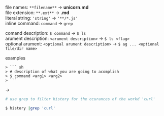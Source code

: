 file names: `**filename**` -> **unicorn.md**  
file extension: `**.ext**` -> **.md**  
literal string: `'string'` -> `'**/*.js'`  
inline command: `command` ->  `grep`


comand description: `$ command` -> `$ ls`  
arument description: `<arument description>` -> `$ ls <flag>`  
optional arument: `<optional arument description>` -> `$ ag ... <optional file/dir name>`  

examples
```
> ``` sh
> # description of what you are going to acomplish
> $ command <arg1> <arg2>
> ``` 
```
->
``` sh
# use grep to filter history for the ocurances of the workd 'curl'

$ history |grep 'curl'
```

